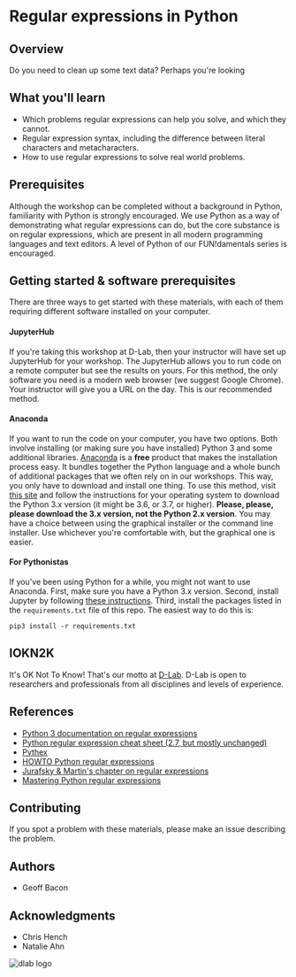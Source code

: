 # Regular expressions in Python

## Overview

Do you need to clean up some text data? Perhaps you're looking 

## What you'll learn
* Which problems regular expressions can help you solve, and which they cannot.
* Regular expression syntax, including the difference between literal characters and metacharacters.
* How to use regular expressions to solve real world problems.

## Prerequisites

Although the workshop can be completed without a background in Python, familiarity with Python is strongly encouraged. We use Python as a way of demonstrating what regular expressions can do, but the core substance is on regular expressions, which are present in all modern programming languages and text editors. A level of Python of our FUN!damentals series is encouraged.

## Getting started & software prerequisites

There are three ways to get started with these materials, with each of them requiring different software installed on your computer.

#### JupyterHub

If you're taking this workshop at D-Lab, then your instructor will have set up JupyterHub for your workshop. The JupyterHub allows you to run code on a remote computer but see the results on yours. For this method, the only software you need is a modern web browser (we suggest Google Chrome). Your instructor will give you a URL on the day. This is our recommended method.

#### Anaconda

If you want to run the code on your computer, you have two options. Both involve installing (or making sure you have installed) Python 3 and some additional libraries. [Anaconda](https://www.anaconda.com/what-is-anaconda/) is a **free** product that makes the installation process easy. It bundles together the Python language and a whole bunch of additional packages that we often rely on in our workshops. This way, you only have to download and install one thing. To use this method, visit [this site](https://www.anaconda.com/download/) and follow the instructions for your operating system to download the Python 3.x version (it might be 3.6, or 3.7, or higher). **Please, please, please download the 3.x version, not the Python 2.x version**. You may have a choice between using the graphical installer or the command line installer. Use whichever you're comfortable with, but the graphical one is easier.

#### For Pythonistas

If you've been using Python for a while, you might not want to use Anaconda. First, make sure you have a Python 3.x version. Second, install Jupyter by following [these instructions](http://jupyter.org/install). Third, install the packages listed in the `requirements.txt` file of this repo. The easiest way to do this is:

```
pip3 install -r requirements.txt
```

## IOKN2K

It's OK Not To Know! That's our motto at [D-Lab](http://dlab.berkeley.edu/). D-Lab is open to researchers and professionals from all disciplines and levels of experience.

## References

* [Python 3 documentation on regular expressions](https://docs.python.org/3/howto/regex.html)
* [Python regular expression cheat sheet (2.7, but mostly unchanged)](https://github.com/dlab-berkeley/regular-expressions-in-python/blob/master/regex_cheatsheet.pdf)
* [Pythex](https://pythex.org/)
* [HOWTO Python regular expressions](https://docs.python.org/3/howto/regex.html)
* [Jurafsky & Martin's chapter on regular expressions](https://web.stanford.edu/~jurafsky/slp3/2.pdf)
* [Mastering Python regular expressions](https://www.packtpub.com/application-development/mastering-python-regular-expressions)

## Contributing

If you spot a problem with these materials, please make an issue describing the problem.

## Authors

* Geoff Bacon

## Acknowledgments

* Chris Hench
* Natalie Ahn

![dlab logo](data/logo.png)
